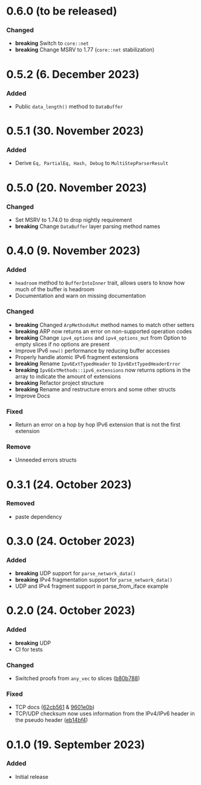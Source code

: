# 0.6.0 (to be released)

### Changed

- **breaking** Switch to `core::net`
- **breaking** Change MSRV to 1.77 (`core::net` stabilization)

# 0.5.2 (6. December 2023)
### Added
- Public `data_length()` method to `DataBuffer`

# 0.5.1 (30. November 2023)
### Added
- Derive `Eq, PartialEq, Hash, Debug` to `MultiStepParserResult`

# 0.5.0 (20. November 2023)
### Changed
- Set MSRV to 1.74.0 to drop nightly requirement
- **breaking** Change `DataBuffer` layer parsing method names

# 0.4.0 (9. November 2023)
### Added
- `headroom` method to `BufferIntoInner` trait, allows users to know how much of the buffer is headroom
- Documentation and warn on missing documentation

### Changed
- **breaking** Changed `ArpMethodsMut` method names to match other setters
- **breaking** ARP now returns an error on non-supported operation codes
- **breaking** Change `ipv4_options` and `ipv4_options_mut` from Option to empty slices if no options are present
- Improve IPv6 `new()` performance by reducing buffer accesses
- Properly handle atomic IPv6 fragment extensions
- **breaking** Rename `Ipv6ExtTypedHeader` to `Ipv6ExtTypedHeaderError`
- **breaking** `Ipv6ExtMethods::ipv6_extensions` now returns options in the array to indicate the amount of extensions
- **breaking** Refactor project structure
- **breaking** Rename and restructure errors and some other structs
- Improve Docs

### Fixed
- Return an error on a hop by hop IPv6 extension that is not the first extension

### Remove
- Unneeded errors structs

# 0.3.1 (24. October 2023)
### Removed
- paste dependency

# 0.3.0 (24. October 2023)
### Added
- **breaking** UDP support for `parse_network_data()`
- **breaking** IPv4 fragmentation support for `parse_network_data()`
- UDP and IPv4 fragment support in parse_from_iface example

# 0.2.0 (24. October 2023)
### Added
- **breaking** UDP
- CI for tests

### Changed
- Switched proofs from `any_vec` to slices ([b80b788](https://github.com/arctic-alpaca/mutnet/commit/b80b78875e22f9aeb66d706bbe847d6f7218fb7b))

### Fixed
- TCP docs ([62cb561](https://github.com/arctic-alpaca/mutnet/commit/62cb5614b819d304bd38c3239d34c3cfff07f500) & [9601e0b](https://github.com/arctic-alpaca/mutnet/commit/9601e0bd56c1ee3b023453573c4fa830362b1ea3))
- TCP/UDP checksum now uses information from the IPv4/IPv6 header in the pseudo header ([eb14bf4](https://github.com/arctic-alpaca/mutnet/commit/eb14bf42dfdec29e10b9bcd520bbd8075282ed83))

# 0.1.0 (19. September 2023)
### Added
- Initial release

